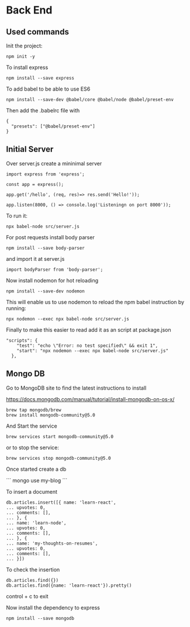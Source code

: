 # Back End

## Used commands

Init the project:

```
npm init -y
```

To install express

```
npm install --save express
````

To add babel to be able to use ES6

```
npm install --save-dev @babel/core @babel/node @babel/preset-env
```

Then add the .babelrc file with

```
{
  "presets": ["@babel/preset-env"]
}
```

## Initial Server

Over server.js create a mininimal server

```
import express from 'express';

const app = express();

app.get('/hello', (req, res)=> res.send('Hello!'));

app.listen(8000, () => console.log('Listeningn on port 8000'));
```

To run it:

```
npx babel-node src/server.js
```

For post requests install body parser

```
npm install --save body-parser
```

and import it at server.js

```
import bodyParser from 'body-parser';
```

Now install nodemon for hot reloading

```
npm install --save-dev nodemon
```

This will enable us to use nodemon to reload the npm babel instruction by running:

```
npx nodemon --exec npx babel-node src/server.js 
```

Finally to make this easier to read add it as an script at package.json

```
"scripts": {
    "test": "echo \"Error: no test specified\" && exit 1",
    "start": "npx nodemon --exec npx babel-node src/server.js"  
  },
```

## Mongo DB

Go to MongoDB site to find the latest instructions to install

https://docs.mongodb.com/manual/tutorial/install-mongodb-on-os-x/

```
brew tap mongodb/brew
brew install mongodb-community@5.0
```

And Start the service

```
brew services start mongodb-community@5.0
```

or to stop the service:

```
brew services stop mongodb-community@5.0
```

Once started create a db

´´´
mongo
use my-blog
´´´

To insert a document

```
db.articles.insert([{ name: 'learn-react', 
... upvotes: 0,
... comments: [],
... }, {
... name: 'learn-node',
... upvotes: 0,
... comments: [],
... }, {
... name: 'my-thoughts-on-resumes',
... upvotes: 0,
... comments: [],
... }])
```

To check the insertion

```
db.articles.find({})
db.articles.find({name: 'learn-react'}).pretty()
```

control + c to exit

Now install the dependency to express

```
npm install --save mongodb
```
